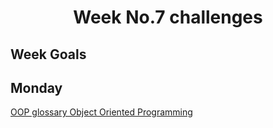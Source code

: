 <h1 align="center">Week No.7 challenges</h1>

<h2>Week Goals</h2>

## Monday

[OOP glossary Object Oriented Programming ](https://github.com/wisdown/core-code-from-scratch-readme/blob/main/Challeng-weeks/OPP.md)
